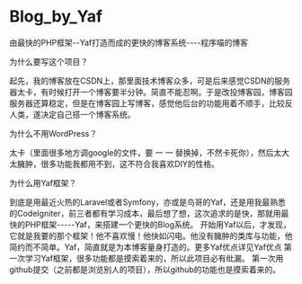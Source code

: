 # Blog_by_Yaf
由最快的PHP框架--Yaf打造而成的更快的博客系统----程序喵的博客

为什么要写这个项目？

起先，我的博客放在CSDN上，那里面技术博客众多，可是后来感觉CSDN的服务器太卡，有时候打开一个博客要半分钟。简直不能忍啊。于是改投博客园，博客园服务器还算稳定，但是在博客园上写博客，感觉他后台的功能用着不顺手，比较反人类，遂决定自己搭一个博客系统。

为什么不用WordPress？

太卡（里面很多地方调google的文件，要 一 一 替换掉，不然卡死你），然后太大太臃肿，很多功能我都用不到，这不符合我喜欢DIY的性格。

为什么用Yaf框架？

到底是用最近火热的Laravel或者Symfony，亦或是鸟哥的Yaf，还是用我最熟悉的CodeIgniter，前三者都有学习成本，最后想了想，这次追求的是快，那就用最快的PHP框架-----Yaf，来搭建一个更快的Blog系统。
    开始用Yaf以后，才发现，它就是我要的那个框架！他不喜欢慢！他快如闪电。他没有臃肿的类库与功能，他简约而不简单。Yaf，简直就是为本博客量身打造的。更多Yaf优点详见Yaf优点
第一次学习Yaf框架，很多功能都是摸索着来的，所以此项目必有纰漏。
第一次用github提交（之前都是浏览别人的项目），所以github的功能也是摸索着来的。

